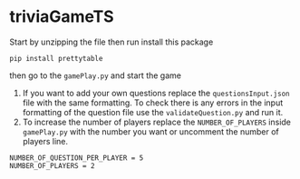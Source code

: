 # triviaGameTS
Start by unzipping the file then run install this package
```
pip install prettytable
```
then go to the ```gamePlay.py``` and start the game

1. If you want to add your own questions replace the ```questionsInput.json``` file with the same formatting. To check there is any errors in the input formatting of the question file use the ```validateQuestion.py``` and run it.
2. To increase the number of players replace the ```NUMBER_OF_PLAYERS``` inside ```gamePlay.py``` with the number you want or uncomment the number of players line. 
```
NUMBER_OF_QUESTION_PER_PLAYER = 5
NUMBER_OF_PLAYERS = 2
```
